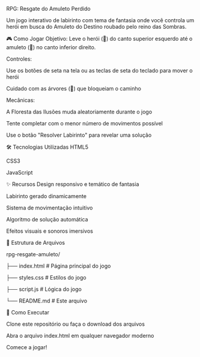 RPG: Resgate do Amuleto Perdido


Um jogo interativo de labirinto com tema de fantasia onde você controla um herói em busca do Amuleto do Destino roubado pelo reino das Sombras.

🎮 Como Jogar
Objetivo: Leve o herói (🦸) do canto superior esquerdo até o amuleto (🌟) no canto inferior direito.

Controles:

Use os botões de seta na tela ou as teclas de seta do teclado para mover o herói

Cuidado com as árvores (🌲) que bloqueiam o caminho

Mecânicas:

A Floresta das Ilusões muda aleatoriamente durante o jogo

Tente completar com o menor número de movimentos possível

Use o botão "Resolver Labirinto" para revelar uma solução

🛠️ Tecnologias Utilizadas
HTML5

CSS3

JavaScript

✨ Recursos
Design responsivo e temático de fantasia

Labirinto gerado dinamicamente

Sistema de movimentação intuitivo

Algoritmo de solução automática

Efeitos visuais e sonoros imersivos

📂 Estrutura de Arquivos

rpg-resgate-amuleto/

├── index.html        # Página principal do jogo

├── styles.css       # Estilos do jogo

├── script.js        # Lógica do jogo

└── README.md        # Este arquivo

🚀 Como Executar

Clone este repositório ou faça o download dos arquivos

Abra o arquivo index.html em qualquer navegador moderno

Comece a jogar!
